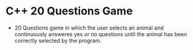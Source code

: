 # C++ 20 Questions Game
- 20 Questions game in which the user selects an animal and continuously answeres yes or no questions until the animal has been correctly selected by the program. 
